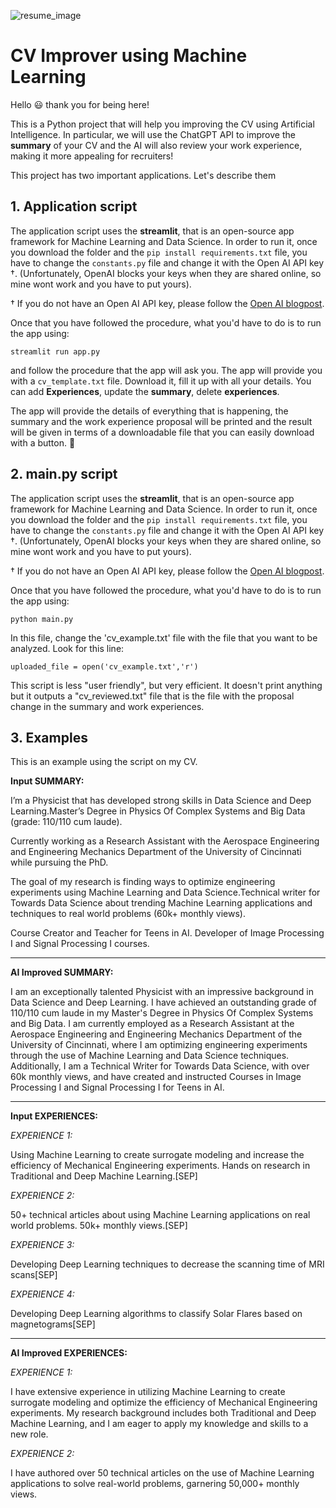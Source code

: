 ![resume_image](https://user-images.githubusercontent.com/55837093/219502853-4aa23234-a086-460d-a9c2-db809fc43247.jpeg)



# CV Improver using Machine Learning
Hello :smiley: thank you for being here!

This is a Python project that will help you improving the CV using Artificial Intelligence. 
In particular, we will use the ChatGPT API to improve the __summary__ of  your CV and the AI will also review your work experience, making it more appealing for recruiters!

This project has two important applications. 
Let's  describe them

## 1. Application script

The application script uses the __streamlit__, that is an open-source app framework for Machine Learning and Data Science. 
In order to run it, once you download the folder and the ```pip install requirements.txt``` file, you have to change the ```constants.py``` file and change it with the Open AI API key †. (Unfortunately, OpenAI blocks your keys when they are shared online, so mine wont work and you have to put yours).

† If you do not have an Open AI API key, please follow the [Open AI blogpost](https://openai.com/blog/openai-api/).

Once that you have followed the procedure, what you'd have to do is to run the app using:

```streamlit run app.py```

and follow the procedure that the app will ask you. The app will provide you with a ```cv_template.txt``` file. Download it, fill it up with all your details. You can add __Experiences__, update the __summary__, delete __experiences__. 

The app will provide the details of everything that is happening, the summary and the work experience proposal will be printed and the result will be given in terms of a downloadable file that you can easily download with a button. :rocket:

## 2. main.py script

The application script uses the __streamlit__, that is an open-source app framework for Machine Learning and Data Science. 
In order to run it, once you download the folder and the ```pip install requirements.txt``` file, you have to change the ```constants.py``` file and change it with the Open AI API key †. (Unfortunately, OpenAI blocks your keys when they are shared online, so mine wont work and you have to put yours).

† If you do not have an Open AI API key, please follow the [Open AI blogpost](https://openai.com/blog/openai-api/).

Once that you have followed the procedure, what you'd have to do is to run the app using:

```python main.py```

In this file, change the 'cv_example.txt' file with the file that you want to be analyzed. Look for this line:

```uploaded_file = open('cv_example.txt','r')```

This script is less "user friendly", but very efficient. It doesn't print anything but it outputs a "cv_reviewed.txt" file that is the file with the proposal change in the summary and work experiences. 

## 3. Examples

This is an example using the script on my CV.

__Input SUMMARY:__ 

I’m a Physicist that has developed strong skills in Data Science and Deep Learning.Master’s Degree in Physics Of Complex Systems and Big Data (grade: 110/110 cum laude).

Currently working as a Research Assistant with the Aerospace Engineering and Engineering Mechanics Department of the University of Cincinnati while pursuing the PhD. 

The goal of my research is finding ways to optimize engineering experiments using Machine Learning and Data Science.Technical writer for Towards Data Science about trending Machine Learning applications and techniques to real world problems (60k+ monthly views). 

Course Creator and Teacher for Teens in AI. Developer of Image Processing I and Signal Processing I courses.

*** 
__AI Improved SUMMARY:__

I am an exceptionally talented Physicist with an impressive background in Data Science and Deep Learning. I have achieved an outstanding grade of 110/110 cum laude in my Master's Degree in Physics Of Complex Systems and Big Data. I am currently employed as a Research Assistant at the Aerospace Engineering and Engineering Mechanics Department of the University of Cincinnati, where I am optimizing engineering experiments through the use of Machine Learning and Data Science techniques. Additionally, I am a Technical Writer for Towards Data Science, with over 60k monthly views, and have created and instructed Courses in Image Processing I and Signal Processing I for Teens in AI.

***

__Input EXPERIENCES:__ 

_EXPERIENCE 1:_

Using Machine Learning to create surrogate modeling and increase the efficiency of Mechanical Engineering experiments. Hands on research in Traditional and Deep Machine Learning.[SEP]


_EXPERIENCE 2:_

50+ technical articles about using Machine Learning applications on real world problems. 50k+ monthly views.[SEP]

_EXPERIENCE 3:_

Developing Deep Learning techniques to decrease the scanning time of MRI scans[SEP]


_EXPERIENCE 4:_

Developing Deep Learning algorithms to classify Solar Flares based on magnetograms[SEP]

*** 
__AI Improved EXPERIENCES:__

_EXPERIENCE 1:_


I have extensive experience in utilizing Machine Learning to create surrogate modeling and optimize the efficiency of Mechanical Engineering experiments. My research background includes both Traditional and Deep Machine Learning, and I am eager to apply my knowledge and skills to a new role.

_EXPERIENCE 2:_


I have authored over 50 technical articles on the use of Machine Learning applications to solve real-world problems, garnering 50,000+ monthly views.



